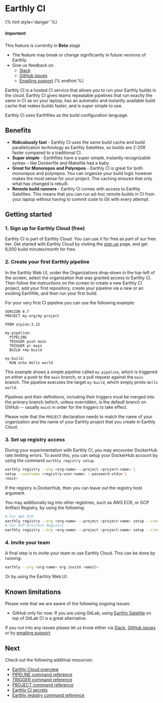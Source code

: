# Earthly CI

{% hint style='danger' %}
##### Important

This feature is currently in **Beta** stage

* The feature may break or change significantly in future versions of Earthly.
* Give us feedback on
  * [Slack](https://earthly.dev/slack)
  * [GitHub issues](https://github.com/earthly/cloud-issues/issues)
  * [Emailing support](mailto:support+ci@earthly.dev)
{% endhint %}

Earthly CI is a hosted CI service that allows you to run your Earthly builds in the cloud. Earthly CI gives teams repeatable pipelines that run exactly the same in CI as on your laptop; has an automatic and instantly available build cache that makes builds faster; and is super simple to use.

Earthly CI uses Earthfiles as the build configuration language.

## Benefits

* **Ridiculously fast** - Earthly CI uses the same build cache and build parallelization technology as Earthly Satellites, so builds are 2-20X faster compared to a traditional CI.
* **Super simple** - Earthfiles have a super simple, instantly recognizable syntax – like Dockerfile and Makefile had a baby.
* **Great for Monorepos and Polyrepos** - Earthly CI is great for both monorepos and polyrepos. You can organize your build logic however makes the most sense for your project. The caching ensures that only what has changed is rebuilt.
* **Remote build runners** - Earthly CI comes with access to Earthly Satellites. This means that you can run ad-hoc remote builds in CI from your laptop without having to commit code to Git with every attempt.

## Getting started

### 1. Sign up for Earthly Cloud (free)

Earthly CI is part of Earthly Cloud. You can use it for free as part of our free tier. Get started with Earthly Cloud by visiting the [sign up](https://cloud.earthly.dev/login) page, and get 6,000 build minutes/month for free.

### 2. Create your first Earthly pipeline

In the Earthly Web UI, under the Organizations drop-down in the top-left of the screen, select the organization that was granted access to Earthly CI. Then follow the instructions on the screen to create a new Earthly CI project, add your first repository, create your pipeline via a new or an existing Earthfile, and then run your first build.

For your very first CI pipeline you can use the following example:

```Earthfile
VERSION 0.7
PROJECT my-org/my-project

FROM alpine:3.15

my-pipeline:
  PIPELINE
  TRIGGER push main
  TRIGGER pr main
  BUILD +my-build

my-build:
  RUN echo Hello world
```

This example shows a simple pipeline called `my-pipeline`, which is triggered on either a push to the `main` branch, or a pull request against the `main` branch. The pipeline executes the target `my-build`, which simply prints `Hello world`.

Pipelines and their definitions, including their triggers must be merged into the primary branch (which, unless overridden, is the default branch on GitHub -- usually `main`) in order for the triggers to take effect.

Please note that the `PROJECT` declaration needs to match the name of your organization and the name of your Earthly project that you create in Earthly Cloud.

### 3. Set up registry access

During your experimentation with Earthly CI, you may encounter DockerHub rate limiting errors. To avoid this, you can setup your DockerHub account by using the command `earthly registry setup`.

```bash
earthly registry --org <org-name> --project <project-name> \
setup --username <registry-user-name> --password-stdin \
<host>
```

If the registry is DockerHub, then you can leave out the registry host argument.

You may additionally log into other registries, such as AWS ECR, or GCP Artifact Registry, by using the following:

```bash
# For AWS ECR
earthly registry --org <org-name> --project <project-name> setup --cred-helper ecr-login --aws-access-key-id <key> --aws-secret-access-key <secret> <host>
# For GCP Artifact Registry
earthly registry --org <org-name> --project <project-name> setup --cred-helper gcloud --gcp-service-account-key <key> <host>
```

### 4. Invite your team

A final step is to invite your team to use Earthly Cloud. This can be done by running:

```bash
earthly --org <org-name> org invite <email>
```

Or by using the Earthly Web UI.

## Known limitations

Please note that we are aware of the following ongoing issues:

* GitHub only for now. If you are using GitLab, using [Earthly Satellite](./satellites.md) on top of GitLab CI is a great alternative.

If you run into any issues please let us know either via [Slack](https://earthly.dev/slack), [GitHub issues](https://github.com/earthly/cloud-issues/issues) or by [emailing support](mailto:support+ci@earthly.dev).

## Next

Check out the following additinal resources:

* [Earthly Cloud overview](./overview.md)
* [PIPELINE command reference](../earthfile/earthfile.md#pipeline-beta)
* [TRIGGER command reference](../earthfile/earthfile.md#trigger-beta)
* [PROJECT command reference](../earthfile/earthfile.md#project)
* [Earthly CI secrets](./cloud-secrets.md)
* [Earthly registry command reference](../earthly-command/earthly-command.md#earthly-registry)
